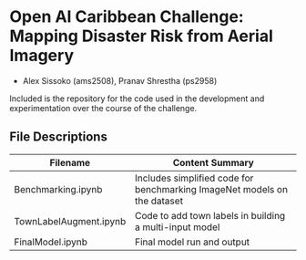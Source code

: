 # Open AI Caribbean Challenge: Mapping Disaster Risk from Aerial Imagery

- Alex Sissoko (ams2508), Pranav Shrestha (ps2958)

Included is the repository for the code used in the development and experimentation over the course of the challenge.

## File Descriptions

| Filename | Content Summary | 
| --- | --- |
| Benchmarking.ipynb | Includes simplified code for benchmarking ImageNet models on the dataset |
| TownLabelAugment.ipynb | Code to add town labels in building a multi-input model |
| FinalModel.ipynb | Final model run and output |
